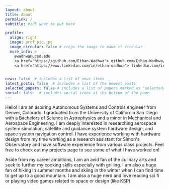 ```yaml
---
layout: about
title: About
permalink: /
subtitle: #idk what to put here

profile:
  align: right
  image: prof_pic.jpg
  image_circular: false # crops the image to make it circular
  more_info: >
    ewadhwa@ucsd.edu
    <a href="https://github.com/Ethan-Wadhwa"> github.com/Ethan-Wadhwa/ </a>
    <a href="https://www.linkedin.com/in/ethan-wadhwa"> linkedin.com/in/ethan-wadhwa/ </a>


news: false  # includes a list of news items
latest_posts: false  # includes a list of the newest posts
selected_papers: false # includes a list of papers marked as "selected={true}"
social: false  # includes social icons at the bottom of the page
---
```


Hello! I am an aspiring Autonomous Systems and Controls engineer from Denver, Colorado. I graduated from the University of California San Diego with a Bachelors of Science in Astrophysics and a minor in Mechanical and Aerospace Engineering. I am deeply interested in researching aerospace system simulation, satellite and guidance system hardware design, and space system navigation control. I have experience working with hardware design from my time working as a research assistant for Simon's Observatory and have software experience from various class projects. Feel free to check out my projects page to see some of what I have worked on!

Aside from my career ambitions, I am an avid fan of the culinary arts and seek to further my cooking skills especially with grilling. I am also a huge fan of hiking in summer months and skiing in the winter when I can find time to get up to a good mountain. I am also a huge nerd and love reading sci fi or playing video games related to space or design (like KSP).
